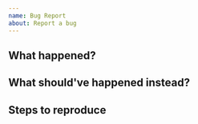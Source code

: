 ```yaml
---
name: Bug Report
about: Report a bug
---
```


## What happened?




## What should've happened instead?




## Steps to reproduce
